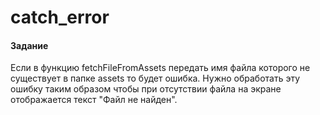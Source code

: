 # catch_error

#### Задание

Если в функцию fetchFileFromAssets передать имя файла которого не существует в папке assets то будет ошибка.
Нужно обработать эту ошибку таким образом чтобы при отсутствии файла на экране отображается текст "Файл не найден".
